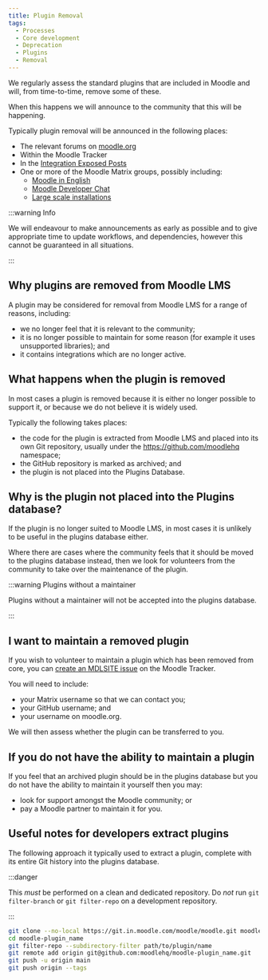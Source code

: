 ```yaml
---
title: Plugin Removal
tags:
  - Processes
  - Core development
  - Deprecation
  - Plugins
  - Removal
---
```


We regularly assess the standard plugins that are included in Moodle and will, from time-to-time, remove some of these.

When this happens we will announce to the community that this will be happening.

Typically plugin removal will be announced in the following places:

- The relevant forums on [moodle.org](https://moodle.org)
- Within the Moodle Tracker
- In the [Integration Exposed Posts](https://moodle.org/mod/forum/view.php?id=7966)
- One or more of the Moodle Matrix groups, possibly including:
  - [Moodle in English](https://matrix.to/#/#moodle-english:moodle.com)
  - [Moodle Developer Chat](https://matrix.to/#/#moodledev:moodle.com)
  - [Large scale installations](https://matrix.to/#/#bigmoodle:moodle.com)

:::warning Info

We will endeavour to make announcements as early as possible and to give appropriate time to update workflows, and dependencies, however this cannot be guaranteed in all situations.

:::

## Why plugins are removed from Moodle LMS

A plugin may be considered for removal from Moodle LMS for a range of reasons, including:

- we no longer feel that it is relevant to the community;
- it is no longer possible to maintain for some reason (for example it uses unsupported libraries); and
- it contains integrations which are no longer active.

## What happens when the plugin is removed

In most cases a plugin is removed because it is either no longer possible to support it, or because we do not believe it is widely used.

Typically the following takes places:

- the code for the plugin is extracted from Moodle LMS and placed into its own Git repository, usually under the https://github.com/moodlehq namespace;
- the GitHub repository is marked as archived; and
- the plugin is not placed into the Plugins Database.

## Why is the plugin not placed into the Plugins database?

If the plugin is no longer suited to Moodle LMS, in most cases it is unlikely to be useful in the plugins database either.

Where there are cases where the community feels that it should be moved to the plugins database instead, then we look for volunteers from the community to take over the maintenance of the plugin.

:::warning Plugins without a maintainer

Plugins without a maintainer will not be accepted into the plugins database.

:::

## I want to maintain a removed plugin

If you wish to volunteer to maintain a plugin which has been removed from core, you can [create an MDLSITE issue](https://moodle.atlassian.net/secure/CreateIssue.jspa?issuetype=4&pid=10020) on the Moodle Tracker.

You will need to include:

- your Matrix username so that we can contact you;
- your GitHub username; and
- your username on moodle.org.

We will then assess whether the plugin can be transferred to you.

## If you do not have the ability to maintain a plugin

If you feel that an archived plugin should be in the plugins database but you do not have the ability to maintain it yourself then you may:

- look for support amongst the Moodle community; or
- pay a Moodle partner to maintain it for you.

## Useful notes for developers extract plugins

The following approach it typically used to extract a plugin, complete with its entire Git history into the plugins database.

:::danger

This *must* be performed on a clean and dedicated repository. Do *not* run `git filter-branch` or `git filter-repo` on a development repository.

:::

```sh title="Extracting the content"
git clone --no-local https://git.in.moodle.com/moodle/moodle.git moodle-plugin_name
cd moodle-plugin_name
git filter-repo --subdirectory-filter path/to/plugin/name
git remote add origin git@github.com:moodlehq/moodle-plugin_name.git
git push -u origin main
git push origin --tags
```
